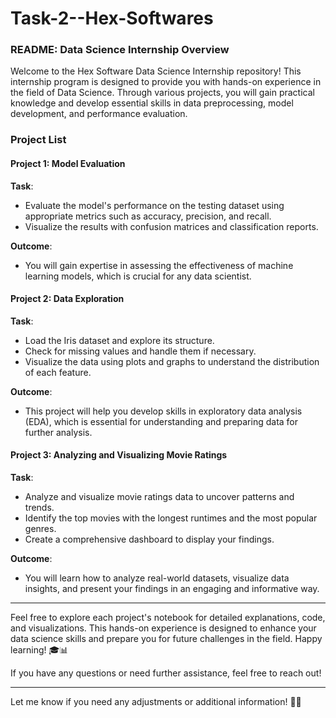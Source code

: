 # Task-2--Hex-Softwares
### **README: Data Science Internship Overview**

Welcome to the Hex Software Data Science Internship repository! This internship program is designed to provide you with hands-on experience in the field of Data Science. Through various projects, you will gain practical knowledge and develop essential skills in data preprocessing, model development, and performance evaluation.

### **Project List**

#### **Project 1: Model Evaluation**
**Task**: 
- Evaluate the model's performance on the testing dataset using appropriate metrics such as accuracy, precision, and recall.
- Visualize the results with confusion matrices and classification reports.

**Outcome**: 
- You will gain expertise in assessing the effectiveness of machine learning models, which is crucial for any data scientist.

#### **Project 2: Data Exploration**
**Task**: 
- Load the Iris dataset and explore its structure.
- Check for missing values and handle them if necessary.
- Visualize the data using plots and graphs to understand the distribution of each feature.

**Outcome**: 
- This project will help you develop skills in exploratory data analysis (EDA), which is essential for understanding and preparing data for further analysis.

#### **Project 3: Analyzing and Visualizing Movie Ratings**
**Task**: 
- Analyze and visualize movie ratings data to uncover patterns and trends.
- Identify the top movies with the longest runtimes and the most popular genres.
- Create a comprehensive dashboard to display your findings.

**Outcome**: 
- You will learn how to analyze real-world datasets, visualize data insights, and present your findings in an engaging and informative way.

---

Feel free to explore each project's notebook for detailed explanations, code, and visualizations. This hands-on experience is designed to enhance your data science skills and prepare you for future challenges in the field. Happy learning! 🎓📊

If you have any questions or need further assistance, feel free to reach out!

---

Let me know if you need any adjustments or additional information! 🚀📂
